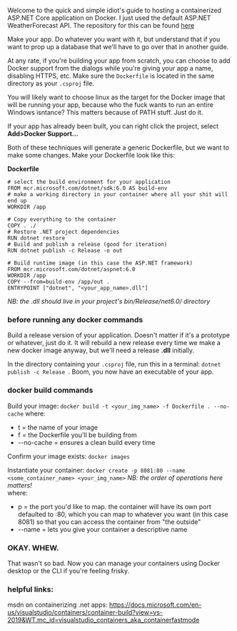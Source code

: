 Welcome to the quick and simple idiot's guide to hosting a containerized ASP.NET Core application on Docker. I just used the default ASP.NET WeatherForecast API. The repository for this can be found [here](https://github.com/harrisonBarnett/dotnetdocker)

Make your app. Do whatever you want with it, but understand that if you want to prop up a database that we'll have to go over that in another guide.

At any rate, if you're building your app from scratch, you can choose to add Docker support from the dialogs while you're giving your app a name, disabling HTTPS, etc. Make sure the `Dockerfile` is located in the same directory as your `.csproj` file. 

You will likely want to choose linux as the target for the Docker image that will be running your app, because who the fuck wants to run an entire Windows isntance? This matters because of PATH stuff. Just do it.

If your app has already been built, you can right click the project, select **Add>Docker Support...**

Both of these techniques will generate a generic Dockerfile, but we want to make some changes. Make your Dockerfile look like this:

**Dockerfile**
```
# select the build environment for your application
FROM mcr.microsoft.com/dotnet/sdk:6.0 AS build-env
# make a working directory in your container where all your shit will end up
WORKDIR /app

# Copy everything to the container
COPY . ./
# Restore .NET project dependencies
RUN dotnet restore
# Build and publish a release (good for iteration)
RUN dotnet publish -c Release -o out

# Build runtime image (in this case the ASP.NET framework)
FROM mcr.microsoft.com/dotnet/aspnet:6.0
WORKDIR /app
COPY --from=build-env /app/out .
ENTRYPOINT ["dotnet", "<your_app_name>.dll"]
```
*NB: the .dll should live in your project's bin/Release/net6.0/ directory*

### before running any docker commands
Build a release version of your application. Doesn't matter if it's a prototype or whatever, just do it. It will rebuild a new release every time we make a new docker image anyway, but we'll need a release **.dll** initially.

In the directory containing your `.csproj` file, run this in a terminal: `dotnet publish -c Release `. Boom, you now have an executable of your app.

### docker build commands
Build your image:
`docker build -t <your_img_name> -f Dockerfile . --no-cache`
where:
- t = the name of your image
- f = the Dockerfile you'll be building from
- --no-cache = ensures a clean build every time

Confirm your image exists:
`docker images`

Instantiate your container:
`docker create -p 8081:80 --name <some_container_name> <your_img_name>`
*NB: the order of operations here matters!*\
where:
- p = the port you'd like to map. the container will have its own port defaulted to :80, which you can map to whatever you want (in this case 8081) so that you can access the container from "the outside"
- --name = lets you give your container a descriptive name

### OKAY. WHEW.

That wasn't so bad. Now you can manage your containers using Docker desktop or the CLI if you're feeling frisky. 


### helpful links:
msdn on containerizing .net apps:
https://docs.microsoft.com/en-us/visualstudio/containers/container-build?view=vs-2019&WT.mc_id=visualstudio_containers_aka_containerfastmode
